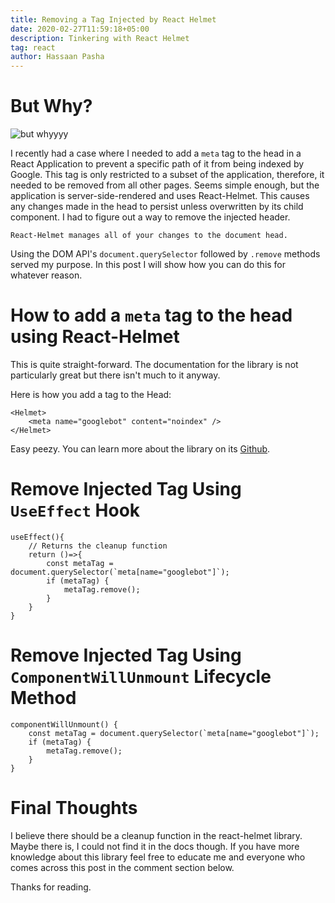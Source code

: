 ```yaml
---
title: Removing a Tag Injected by React Helmet
date: 2020-02-27T11:59:18+05:00
description: Tinkering with React Helmet
tag: react
author: Hassaan Pasha
---
```


# But Why?

![but whyyyy](https://media.giphy.com/media/X4YqmJEl6wJoY/giphy.gif)

I recently had a case where I needed to add a `meta` tag to the head in a React Application to prevent a specific path of it from being indexed by Google. This tag is only restricted to a subset of the application, therefore, it needed to be removed from all other pages. Seems simple enough, but the application is server-side-rendered and uses React-Helmet. This causes any changes made in the head to persist unless overwritten by its child component. I had to figure out a way to remove the injected header.

```
React-Helmet manages all of your changes to the document head.
```

Using the DOM API's `document.querySelector` followed by `.remove` methods served my purpose. In this post I will show how you can do this for whatever reason.

# How to add a `meta` tag to the head using React-Helmet

This is quite straight-forward. The documentation for the library is not particularly great but there isn't much to it anyway.

Here is how you add a tag to the Head:

```
<Helmet>
    <meta name="googlebot" content="noindex" />
</Helmet>
```

Easy peezy. You can learn more about the library on its [Github](https://github.com/nfl/react-helmet).

# Remove Injected Tag Using `UseEffect` Hook

```
useEffect(){
    // Returns the cleanup function
    return ()=>{
        const metaTag = document.querySelector(`meta[name="googlebot"]`);
        if (metaTag) {
            metaTag.remove();
        }
    }
}
```

# Remove Injected Tag Using `ComponentWillUnmount` Lifecycle Method

```
componentWillUnmount() {
    const metaTag = document.querySelector(`meta[name="googlebot"]`);
    if (metaTag) {
        metaTag.remove();
    }
}
```

# Final Thoughts

I believe there should be a cleanup function in the react-helmet library. Maybe there is, I could not find it in the docs though. If you have more knowledge about this library feel free to educate me and everyone who comes across this post in the comment section below.

Thanks for reading.

